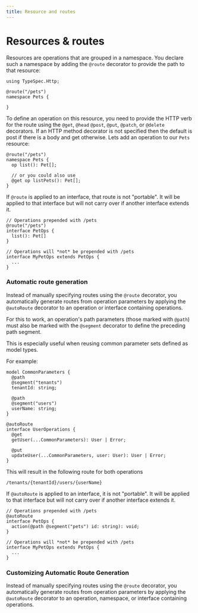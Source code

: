```yaml
---
title: Resource and routes
---
```


# Resources & routes

Resources are operations that are grouped in a namespace. You declare such a namespace by adding the `@route` decorator to provide the path to that resource:

```typespec
using TypeSpec.Http;

@route("/pets")
namespace Pets {

}
```

To define an operation on this resource, you need to provide the HTTP verb for the route using the `@get`, `@head` `@post`, `@put`, `@patch`, or `@delete` decorators. If an HTTP method decorator is not specified then the default is post if there is a body and get otherwise. Lets add an operation to our `Pets` resource:

```typespec
@route("/pets")
namespace Pets {
  op list(): Pet[];

  // or you could also use
  @get op listPets(): Pet[];
}
```

If `@route` is applied to an interface, that route is not "portable". It will be applied to that interface but will not carry over if another interface extends it.

```typespec
// Operations prepended with /pets
@route("/pets")
interface PetOps {
  list(): Pet[]
}

// Operations will *not* be prepended with /pets
interface MyPetOps extends PetOps {
  ...
}
```

### Automatic route generation

Instead of manually specifying routes using the `@route` decorator, you automatically generate routes from operation parameters by applying the `@autoRoute` decorator to an operation or interface containing operations.

For this to work, an operation's path parameters (those marked with `@path`) must also be marked with
the `@segment` decorator to define the preceding path segment.

This is especially useful when reusing common parameter sets defined as model types.

For example:

```typespec
model CommonParameters {
  @path
  @segment("tenants")
  tenantId: string;

  @path
  @segment("users")
  userName: string;
}

@autoRoute
interface UserOperations {
  @get
  getUser(...CommonParameters): User | Error;

  @put
  updateUser(...CommonParameters, user: User): User | Error;
}
```

This will result in the following route for both operations

```text
/tenants/{tenantId}/users/{userName}
```

If `@autoRoute` is applied to an interface, it is not "portable". It will be applied to that interface but will not carry over if another interface extends it.

```typespec
// Operations prepended with /pets
@autoRoute
interface PetOps {
  action(@path @segment("pets") id: string): void;
}

// Operations will *not* be prepended with /pets
interface MyPetOps extends PetOps {
  ...
}
```

### Customizing Automatic Route Generation

Instead of manually specifying routes using the `@route` decorator, you automatically generate
routes from operation parameters by applying the `@autoRoute` decorator to an operation, namespace,
or interface containing operations.

